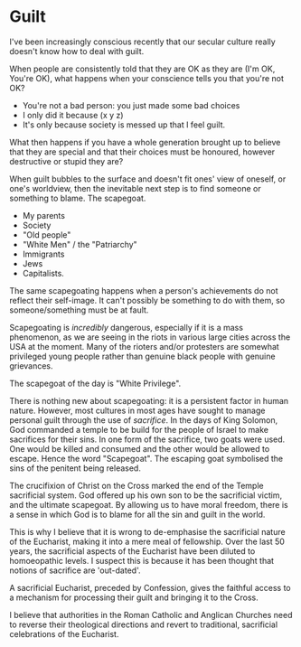 # Guilt

I've been increasingly conscious recently that our secular culture
really doesn't know how to deal with guilt.

When people are consistently told that they are OK as they are
(I'm OK, You're OK), what happens when your conscience tells
you that you're not OK?

- You're not a bad person: you just made some bad choices
- I only did it because (x y z)
- It's only because society is messed up that I feel guilt.

What then happens if you have a whole generation brought up to
believe that they are special and that their choices must be
honoured, however destructive or stupid they are?

When guilt bubbles to the surface and doesn't fit ones' view
of oneself, or one's worldview, then the inevitable next step
is to find someone or something to blame. The scapegoat.

- My parents
- Society
- "Old people"
- "White Men" / the "Patriarchy"
- Immigrants
- Jews
- Capitalists.

The same scapegoating happens when a person's achievements do
not reflect their self-image. It can't possibly be something to
do with them, so someone/something must be at fault.

Scapegoating is _incredibly_ dangerous, especially if it
is a mass phenomenon, as we are seeing in the riots in various
large cities across the USA at the moment. Many of the rioters
and/or protesters are somewhat privileged young people rather than
genuine black people with genuine grievances.

The scapegoat of the day is "White Privilege".

There is nothing new about scapegoating: it is a persistent factor in human
nature. However, most cultures in most ages have sought to manage personal
guilt through the use of _sacrifice_. In the days of King Solomon,
God commanded a temple to be build for the people of Israel to make sacrifices
for their sins. In one form of the sacrifice, two goats were used. One would
be killed and consumed and the other would be allowed to escape. Hence the
word "Scapegoat". The escaping goat symbolised the sins of the penitent
being released.

The crucifixion of Christ on the Cross marked the end of the Temple sacrificial
system. God offered up his own son to be the sacrificial victim, and the
ultimate scapegoat. By allowing us to have moral freedom, there is a sense
in which God is to blame for all the sin and guilt in the world.

This is why I believe that it is wrong to de-emphasise the sacrificial nature
of the Eucharist, making it into a mere meal of fellowship. Over the last
50 years, the sacrificial aspects of the Eucharist have been diluted to
homoeopathic levels. I suspect this is because it has been thought that
notions of sacrifice are 'out-dated'.

A sacrificial Eucharist, preceded by Confession, gives the faithful access to
a mechanism for processing their guilt and bringing it to the Cross.

I believe that authorities in the Roman Catholic and Anglican Churches need
to reverse their theological directions and revert to traditional,
sacrificial celebrations of the Eucharist.
